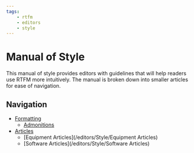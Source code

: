 ```yaml
---
tags:
    - rtfm
    - editors
    - style
---
```


# Manual of Style
This manual of style provides editors with guidelines that will help readers use RTFM more intuitively.
The manual is broken down into smaller articles for ease of navigation.
## Navigation

* [Formatting](/editors/Style/Formatting)
    * [Admonitions](Style/Admonitions)
* [Articles](/editors/Style/Articles)
    * [Equipment Articles](/editors/Style/Equipment Articles)
    * [Software Articles](/editors/Style/Software Articles)
